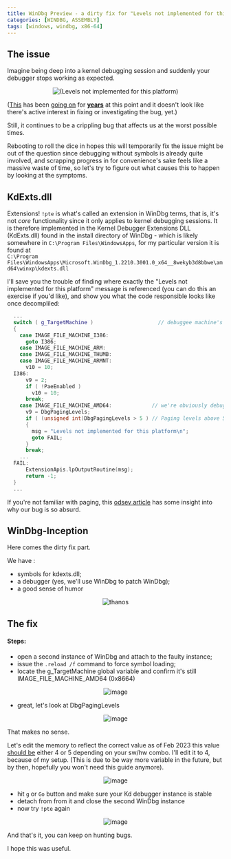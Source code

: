 ```yaml
---
title: WinDbg Preview - a dirty fix for "Levels not implemented for this platform"
categories: [WINDBG, ASSEMBLY]
tags: [windows, windbg, x86-64]
---
```


## **The issue**

Imagine being deep into a kernel debugging session and suddenly your debugger stops working as expected. 

<div>
  <center>

![(Levels not implemented for this platform)](https://user-images.githubusercontent.com/20095224/219982466-9d03c9f1-4218-4b15-883b-43d70a3ff7a8.png)

  </center>
</div>

([This](https://learn.microsoft.com/en-us/answers/questions/1010386/windbg-pte-command-levels-not-implemented-for-this) has been
[going on](https://github.com/MicrosoftDocs/windows-driver-docs/issues/3058) for
[**years**](https://github.com/MicrosoftDocs/windows-driver-docs/issues/2587) at this point and it doesn't look like there's active interest in fixing or investigating the bug, yet.)

Still, it continues to be a crippling bug that affects us at the worst possible times.

Rebooting to roll the dice in hopes this will temporarily fix the issue might be out of the question since debugging without symbols is already quite involved, and scrapping progress in for convenience's sake feels like a massive waste of time, so let's try to figure out what causes this to happen by looking at the symptoms.

## **KdExts.dll**

Extensions! `!pte` is what's called an extension in WinDbg terms, that is, it's not *core* functionality since it only applies to kernel debugging sessions.
It is therefore implemented in the Kernel Debugger Extensions DLL (KdExts.dll) found in the install directory of WinDbg - which is likely somewhere in `C:\Program Files\WindowsApps`, for my particular version it is found at  
`C:\Program Files\WindowsApps\Microsoft.WinDbg_1.2210.3001.0_x64__8wekyb3d8bbwe\amd64\winxp\kdexts.dll`

I'll save you the trouble of finding where exactly the "Levels not implemented for this platform" message is referenced (you can do this an exercise if you'd like), and show you what the code responsible looks like once decompliled:

```cpp
  ...
  switch ( g_TargetMachine )                     // debuggee machine's arch
  {
    case IMAGE_FILE_MACHINE_I386:
      goto I386;
    case IMAGE_FILE_MACHINE_ARM:
    case IMAGE_FILE_MACHINE_THUMB:
    case IMAGE_FILE_MACHINE_ARMNT:
      v10 = 10;
  I386:
      v9 = 2;
      if ( !PaeEnabled )
        v10 = 10;
      break;
    case IMAGE_FILE_MACHINE_AMD64:             // we're obviously debugging an x64 machine
      v9 = DbgPagingLevels;
      if ( (unsigned int)DbgPagingLevels > 5 ) // Paging levels above 5 aren't implemented yet
      {
        msg = "Levels not implemented for this platform\n";
        goto FAIL;
      }
      break;
    ...
  FAIL:
      ExtensionApis.lpOutputRoutine(msg);
      return -1;
  }
  ...
 ```

 If you're not familiar with paging, this [odsev article](https://wiki.osdev.org/Paging) has some insight into why our bug is so absurd.

 ## **WinDbg-Inception**

 Here comes the dirty fix part.

 We have :
 - symbols for kdexts.dll;
 - a debugger (yes, we'll use WinDbg to patch WinDbg);
 - a good sense of humor

<div>
  <center>

 ![thanos](https://user-images.githubusercontent.com/20095224/219986156-6be94a4d-ee18-4122-928c-1311d1ded8b6.jpg)
 
  </center>
</div>

## **The fix**

#### **Steps:**

- open a second instance of WinDbg and attach to the faulty instance;
- issue the `.reload /f` command to force symbol loading;
- locate the g_TargetMachine global variable and confirm it's still IMAGE_FILE_MACHINE_AMD64 (0x8664) 

<div>
  <center>

![image](https://user-images.githubusercontent.com/20095224/219986361-74ff7230-a066-447b-89e9-fd0622fa085f.png)

  </center>
</div>

- great, let's look at DbgPagingLevels

<div>
  <center>

![image](https://user-images.githubusercontent.com/20095224/219986536-c0026428-22e5-4be0-9203-2f9c804dca8f.png)

  </center>
</div>

That makes no sense. 

Let's edit the memory to reflect the correct value as of Feb 2023 this value [should be](https://en.wikipedia.org/wiki/Intel_5-level_paging) either 4 or 5 depending on your sw/hw combo.
I'll edit it to 4, because of my setup. (This is due to be way more variable in the future, but by then, hopefully you won't need this guide anymore).

<div>
  <center>

![image](https://user-images.githubusercontent.com/20095224/219987026-cd2776ae-ad73-43f4-aaa7-f94a2a08f1d8.png)

  </center>
</div>

- hit `g` or `Go` button and make sure your Kd debugger instance is stable
- detach from from it and close the second WinDbg instance
- now try `!pte` again

<div>
  <center>

![image](https://user-images.githubusercontent.com/20095224/219987236-2d9593e0-bf81-4c6b-a58e-516b16ebf127.png)

  </center>
</div>

And that's it, you can keep on hunting bugs.

I hope this was useful.
